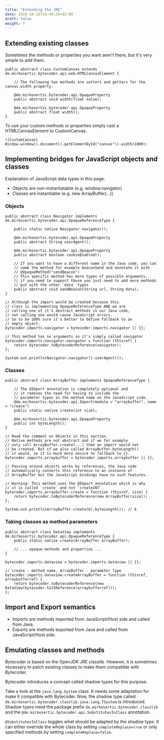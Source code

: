 ```yaml
---
title: "Extending the JRE"
date: 2019-10-25T14:49:24+02:00
draft: false
weight: 7
---
```


## Extending existing classes

Sometimes the methods or properties you want aren't there, but it's very simple to add them.

```
public abstract class CustomCanvas extends de.mirkosertic.bytecoder.api.web.HTMLCanvasElement {

    // The following two methods are setters and getters for the canvas.width property.

    @de.mirkosertic.bytecoder.api.OpaqueProperty
    public abstract void width(float value);

    @de.mirkosertic.bytecoder.api.OpaqueProperty
    public abstract float width();
}
```

To use your custom methods or properties simply cast a HTMLCanvasElement to CustomCanvas.

```
((CustomCanvas) Window.window().document().getElementById("canvas")).width(1000);
```

## Implementing bridges for JavaScript objects and classes

Explanation of JavaScript data types in this page:

* Objects are non-instantiatable (e.g. window.navigator)
* Classes are instantiable (e.g. new ArrayBuffer(...))

### Objects

```
public abstract class Navigator implements de.mirkosertic.bytecoder.api.OpaqueReferenceType {

    public static native Navigator navigator();

    @de.mirkosertic.bytecoder.api.OpaqueProperty
    public abstract String userAgent();

    @de.mirkosertic.bytecoder.api.OpaqueProperty
    public abstract boolean cookieEnabled();

    // If you want to have a different name in the Java code, you can
    // name the method for example beaconSend and annotate it with
    // @OpaqueMethod("sendBeacon")
    // This specific method has more types of possible arguments,
    // if you need to support those you just need to add more methods
    // but with the other `data` types
    public abstract void sendBeacon(String url, String data);
}
```

```
// Although the import would be created because this
// class is implementing OpaqueReferenceType AND we are
// calling one of it's abstract methods in our Java code,
// not calling one would cause JavaScript errors.
// So to be 100% sure it's better to define fallback to an
// empty object.
bytecoder.imports.navigator = bytecoder.imports.navigator || {};

// This method has no arguments so it's simply called navigator
bytecoder.imports.navigator.navigator = function (thisref) {
    return bytecoder.toBytecoderReference(navigator);
};
```

```
System.out.println(Navigator.navigator().userAgent());
```

### Classes

```
public abstract class ArrayBuffer implements OpaqueReferenceType {

    // The @Import annotation is completely optional and
    // it removes the need for having to include the
    // parameter types in the method name on the JavaScript side.
    @de.mirkosertic.bytecoder.api.Import(module = "arraybuffer", name = "create")
    public static native create(int size);

    @de.mirkosertic.bytecoder.api.OpaqueProperty
    public int byteLength();
}
```

```
// Read the comment on Objects in this section.
// Native methods are not abstract and if we for example
// only call ArrayBuffer.create(...) then an import would not
// be created. But if we also called ArrayBuffer.byteLength()
// it would, so it is much more secure to fallback to {}.
bytecoder.imports.arraybuffer = bytecoder.imports.arraybuffer || {};

// Passing around objects works by references, the Java code
// automatically converts this reference to an instance of
// ArrayBuffer but the JavaScript bindings have no such features.

// Warning: This method uses the @Import annotation which is why
// it is called `create` and not `createINT`.
bytecoder.imports.arraybuffer.create = function (thisref, size) {
    return bytecoder.toBytecoderReference(new ArrayBuffer(size));
};
```

```
System.out.println(ArrayBuffer.create(6).byteLength()); // 6
```

### Taking classes as method parameters

```
public abstract class DataView implements de.mirkosertic.bytecoder.api.OpaqueReferenceType {
    public static native create(ArrayBuffer arrayBuffer);

    // ... opaque methods and properties ...
}
```

```
bytecoder.imports.dataview = bytecoder.imports.dataview || {};

// create - method name, ArrayBuffer - parameter type
bytecoder.imports.dataview.createArrayBuffer = function (thisref, arraybufferref) {
    return bytecoder.toBytecoderReference(new DataView(bytecoder.toJSReference(arraybufferref)));
};
```

## Import and Export semantics

* Imports are methods imported from JavaScript/Host side and called from Java.
* Exports are methods exported from Java and called from JavaScript/Host side.

## Emulating classes and methods

Bytecoder is based on the OpenJDK JRE classlib. However, it is sometimes necessary to
patch existing classes to make them compatible with Bytecoder.

Bytecoder introduces a concept called shadow types for this purpose.

Take a look at the `java.lang.System` class. It needs some adaptation
for make it compatible with Bytecoder. Now, the shadow type called
`de.mirkosertic.bytecoder.classlib.java.lang.TSystem` is introduced.
Shadow types need the package prefix `de.mirkosertic.bytecoder.classlib`
and the `@de.mirkosertic.bytecoder.api.SubstitutesInClass` annotation.

`@SubstitutesInClass` toggles what should be adapted by the shadow
type. It can either override the whole class by setting `completeReplace=true`
or only specified methods by setting `completeReplace=false`.
